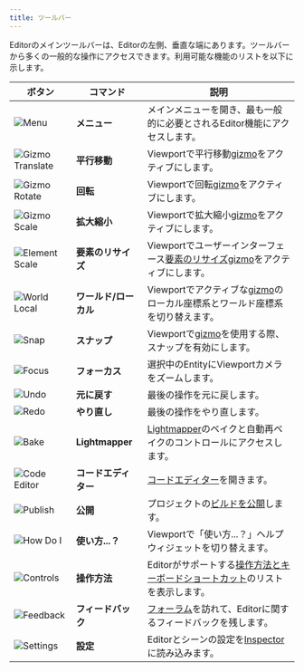 ```yaml
---
title: ツールバー
---
```


Editorのメインツールバーは、Editorの左側、垂直な端にあります。ツールバーから多くの一般的な操作にアクセスできます。利用可能な機能のリストを以下に示します。

| ボタン | コマンド | 説明 |
| ------ | ------- | ----------- |
| ![Menu](/img/user-manual/editor/toolbar/menu.png) | **メニュー** | メインメニューを開き、最も一般的に必要とされるEditor機能にアクセスします。 |
| ![Gizmo Translate](/img/user-manual/editor/toolbar/translate.png) | **平行移動** | Viewportで平行移動[gizmo](../viewport#gizmos)をアクティブにします。 |
| ![Gizmo Rotate](/img/user-manual/editor/toolbar/rotate.png) | **回転** | Viewportで回転[gizmo](../viewport#gizmos)をアクティブにします。 |
| ![Gizmo Scale](/img/user-manual/editor/toolbar/scale.png) | **拡大縮小** | Viewportで拡大縮小[gizmo](../viewport#gizmos)をアクティブにします。 |
| ![Element Scale](/img/user-manual/editor/toolbar/resize-element.png) | **要素のリサイズ** | Viewportでユーザーインターフェース[要素のリサイズgizmo](/user-manual/user-interface/elements#element-resizing)をアクティブにします。 |
| ![World Local](/img/user-manual/editor/toolbar/world-local.png) | **ワールド/ローカル** | Viewportでアクティブな[gizmo](../viewport#gizmos)のローカル座標系とワールド座標系を切り替えます。 |
| ![Snap](/img/user-manual/editor/toolbar/snap.png) | **スナップ** | Viewportで[gizmo](../viewport#gizmos)を使用する際、スナップを有効にします。 |
| ![Focus](/img/user-manual/editor/toolbar/focus.png) | **フォーカス** | 選択中のEntityにViewportカメラをズームします。 |
| ![Undo](/img/user-manual/editor/toolbar/undo.png) | **元に戻す** | 最後の操作を元に戻します。 |
| ![Redo](/img/user-manual/editor/toolbar/redo.png) | **やり直し** | 最後の操作をやり直します。 |
| ![Bake](/img/user-manual/editor/toolbar/lightmapper.png) | **Lightmapper** | [Lightmapper](/user-manual/graphics/lighting/runtime-lightmaps)のベイクと自動再ベイクのコントロールにアクセスします。 |
| ![Code Editor](/img/user-manual/editor/toolbar/code-editor.png) | **コードエディター** | [コードエディター](/user-manual/scripting/editor-users/code-editor)を開きます。 |
| ![Publish](/img/user-manual/editor/toolbar/publish.png) | **公開** | プロジェクトの[ビルドを公開](/user-manual/editor/publishing/web/playcanvas-hosting#publishing-a-new-build)します。 |
| ![How Do I](/img/user-manual/editor/toolbar/how-do-i.png) | **使い方...？** | Viewportで「使い方...？」ヘルプウィジェットを切り替えます。 |
| ![Controls](/img/user-manual/editor/toolbar/controls.png) | **操作方法** | Editorがサポートする[操作方法とキーボードショートカット](../../keyboard-shortcuts)のリストを表示します。 |
| ![Feedback](/img/user-manual/editor/toolbar/feedback.png) | **フィードバック** | [フォーラム](https://forum.playcanvas.com/t/playcanvas-editor-feedback)を訪れて、Editorに関するフィードバックを残します。 |
| ![Settings](/img/user-manual/editor/toolbar/settings.png) | **設定** | Editorとシーンの設定を[Inspector](../inspector)に読み込みます。 |
